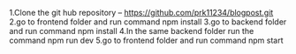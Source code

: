 1.Clone the git hub repository –
	 https://github.com/prk11234/blogpost.git
2.go to frontend folder and run command npm install
3.go to backend folder and run command npm install
4.In the same backend folder run the command npm run dev
5.go to frontend folder and run command npm start
